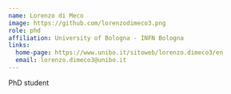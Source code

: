 ```yaml
---
name: Lorenzo di Meco
image: https://github.com/lorenzodimeco3.png
role: phd
affiliation: University of Bologna - INFN Bologna
links:
  home-page: https://www.unibo.it/sitoweb/lorenzo.dimeco3/en
  email: lorenzo.dimeco3@unibo.it
---
```


PhD student
